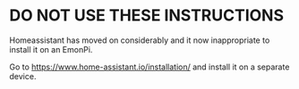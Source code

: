 # DO NOT USE THESE INSTRUCTIONS

Homeassistant has moved on considerably and it now inappropriate to install it on an EmonPi.

Go to https://www.home-assistant.io/installation/ and install it on a separate device.
